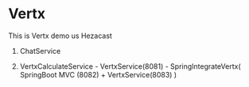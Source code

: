 # Vertx

This is Vertx demo us Hezacast

1. ChatService 

2. VertxCalculateService - VertxService(8081) - SpringIntegrateVertx( SpringBoot MVC (8082) + VertxService(8083) )
